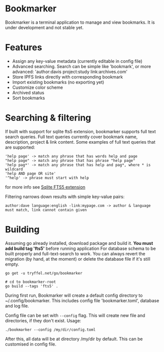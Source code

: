 # Bookmarker
Bookmarker is a terminal application to manage and view bookmarks. It is under development and not stable yet.

# Features
* Assign any key-value metadata (currently editable in config file) 
* Advanced searching. Search can be simple like 'bookmark', or more advanced: 'author:davis project:study link:archives.com'
* Store IPFS links directly with corresponding bookmark
* Import existing bookmarks (no exporting yet)
* Customize color scheme
* Archived status 
* Sort bookmarks

# Searching & filtering
If built with support for sqlite fts5 extension, bookmarker supports full text search queries. Full text queries 
currently cover bookmark name, description, project & link content. 
Some examples of full text queries that are supported:
```
'help page' -> match any phrase that has words help and page
"help page" -> match any phrase that has phrase "help page"
'help pag*' -> match any phrase that has help and pag*, where * is wildcard
'help AND page OR site'
'^help' -> phrase must start with help
```

for more info see [Sqlite FTS5 extension](https://www.sqlite.org/fts5.html)

Filtering narrows down results with simple key-value pairs:
```
author:dave language:english -link:mypage.com -> author & language must match, link cannot contain given
```

# Building
Assuming go already installed, download package and build it.
**You must add build tag 'fts5'** before running application For database schema to be built properly and full-text-search to work. You can always revert the migration (by hand, at the moment) or delete the database file if it's still empty.
```
go get -u tryffel.net/go/bookmarker

# cd to bookmarker-root
go build --tags 'fts5' .
```

During first run, Bookmarker will create a default config directory to ~/.config/bookmarker. This includes config file 'bookmarker.toml', database and log file. 

Config file can be set with ```--config``` flag. This will create new file and directories, if they don't exist. 
Usage:
```
./bookmarker --config /my/dir/config.toml
```

After this, all data will be at directory /my/dir by default. This can be customised in config file.
